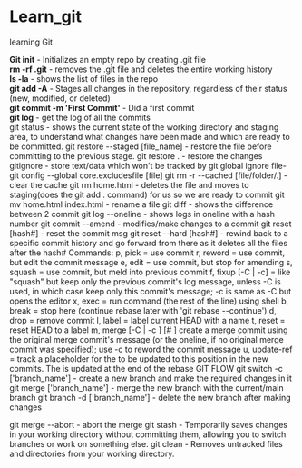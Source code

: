 # Learn_git
learning Git

**Git init** - Initializes an empty repo by creating .git file  
**rm -rf .git** - removes the .git file and deletes the entire working history  
**ls -la** - shows the list of files in the repo  
**git add -A** - Stages all changes in the repository, regardless of their status (new, modified, or deleted)  
**git commit -m 'First Commit'** - Did a first commit  
**git log** - get the log of all the commits  
git status - shows the current state of the working directory and staging area, to understand what changes have been made and which are ready to be committed.
git restore --staged [file_name] - restore the file before committing to the previous stage.
git restore . - restore the changes
gitignore - store text/data which won't be tracked by git
global ignore file- git config --global core.excludesfile [file]
git rm -r --cached [file/folder/.] - clear the cache
git rm home.html - deletes the file and moves to staging(does the git add . command) for us so we are ready to commit
git mv home.html index.html - rename a file
git diff - shows the difference between 2 commit
git log --oneline - shows logs in oneline with a hash number
git commit --amend - modifies/make changes to a commit
git reset [hash#] - reset the commit msg
git reset --hard [hash#] - rewind back to a specific commit history and go forward from there as it deletes all the files after the hash#
Commands:
 p, pick <commit> = use commit
 r, reword <commit> = use commit, but edit the commit message
 e, edit <commit> = use commit, but stop for amending
 s, squash <commit> = use commit, but meld into previous commit
 f, fixup [-C | -c] <commit> = like "squash" but keep only the previous
                    commit's log message, unless -C is used, in which case
                    keep only this commit's message; -c is same as -C but
                    opens the editor
 x, exec <command> = run command (the rest of the line) using shell
 b, break = stop here (continue rebase later with 'git rebase --continue')
 d, drop <commit> = remove commit
 l, label <label> = label current HEAD with a name
 t, reset <label> = reset HEAD to a label
 m, merge [-C <commit> | -c <commit>] <label> [# <oneline>]
         create a merge commit using the original merge commit's
         message (or the oneline, if no original merge commit was
         specified); use -c <commit> to reword the commit message
 u, update-ref <ref> = track a placeholder for the <ref> to be updated
                       to this position in the new commits. The <ref> is
                       updated at the end of the rebase
GIT FLOW
    git switch -c ['branch_name'] - create a new branch and make the required changes in it 
    git merge ['branch_name'] - merge the new branch with the current/main branch
    git branch -d ['branch_name'] - delete the new branch after making changes

git merge --abort -  abort the merge
git stash - Temporarily saves changes in your working directory without committing them, allowing you to switch branches or work on something else.
git clean - Removes untracked files and directories from your working directory.
